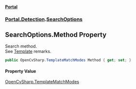 #### [Portal](index.md 'index')
### [Portal.Detection](Portal.Detection.md 'Portal.Detection').[SearchOptions](SearchOptions.md 'Portal.Detection.SearchOptions')

## SearchOptions.Method Property

Search method. <br/> See [Template](Template.md 'Portal.Detection.Template') remarks.

```csharp
public OpenCvSharp.TemplateMatchModes Method { get; set; }
```

#### Property Value
[OpenCvSharp.TemplateMatchModes](https://docs.microsoft.com/en-us/dotnet/api/OpenCvSharp.TemplateMatchModes 'OpenCvSharp.TemplateMatchModes')